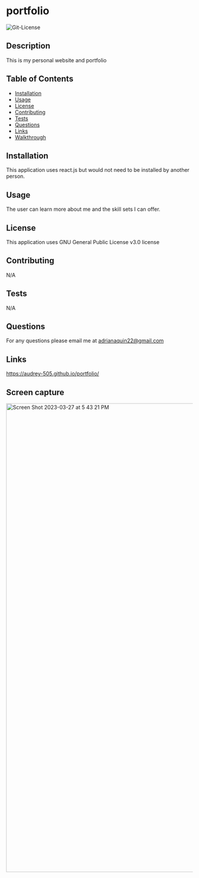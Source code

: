 # portfolio

<img alt= "Git-License" src="https://img.shields.io/badge/license-GNU General Public License v3.0-green">


## Description 

This is my personal website and portfolio


## Table of Contents
* [Installation](#installation)
* [Usage](#usage)
* [License](#license)
* [Contributing](#contributing)
* [Tests](#tests)
* [Questions](#questions)
* [Links](#links)
* [Walkthrough](#walkthrough)

## Installation 

This application uses react.js but would not need to be installed by another person.

## Usage 

The user can learn more about me and the skill sets I can offer.

## License 

This application uses GNU General Public License v3.0 license

## Contributing 

N/A 

## Tests

N/A

## Questions

For any questions please email me at adrianaquin22@gmail.com

## Links 

https://audrey-505.github.io/portfolio/

## Screen capture

<img width="1266" alt="Screen Shot 2023-03-27 at 5 43 21 PM" src="https://user-images.githubusercontent.com/77470771/228074731-16b0dc83-d388-4350-ad0e-fd8487cd9d15.png">
